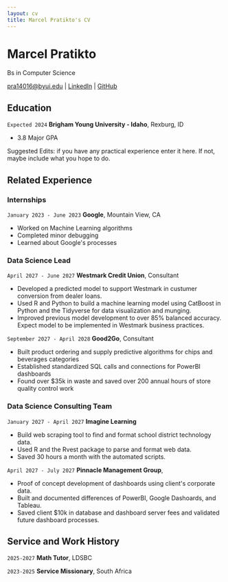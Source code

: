 ```yaml
---
layout: cv
title: Marcel Pratikto's CV
---
```

# Marcel Pratikto
Bs in Computer Science

<div id="webaddress">
<a href="pra14016@byui.edu">pra14016@byui.edu</a>
| <a href="https://www.linkedin.com/in/marcel-albert-pratikto-625354199/">LinkedIn</a>
| <a href="https://marcelpratikto.github.io/marcelpratikto_resume/">GitHub</a>
</div>

<!-- https://www.monique.tech/the-art-of-markdown -->

## Education

`Expected 2024`
__Brigham Young University - Idaho__, Rexburg, ID

- 3.8 Major GPA


Suggested Edits: if you have any practical experience enter it here. If not, maybe include what you hope to do. 

## Related Experience

### Internships

`January 2023 - June 2023`
__Google__, Mountain View, CA

- Worked on Machine Learning algorithms
- Completed minor debugging
- Learned about Google's processes

### Data Science Lead

`April 2027 - June 2027`
__Westmark Credit Union__, Consultant

- Developed a predicted model to support Westmark in custumer conversion from dealer loans.
- Used R and Python to build a machine learning model using CatBoost in Python and the Tidyverse for data visualization and munging. 
- Improved previous model development to over 85% balanced accuracy. Expect model to be implemented in Westmark business practices.

`September 2027 - April 2028`
__Good2Go__, Consultant

- Built product ordering and supply predictive algorithms for chips and beverages categories
- Established standardized SQL calls and connections for PowerBI dashboards
- Found over $35k in waste and saved over 200 annual hours of store quality control work 

### Data Science Consulting Team

`January 2027 - April 2027`
__Imagine Learning__

- Build web scraping tool to find and format school district technology data.
- Used R and the Rvest package to parse and format web data.
- Saved 30 hours a month with the automated scripts.

`April 2027 - July 2027`
__Pinnacle Management Group__, 

- Proof of concept development of dashboards using client's corporate data.
- Built and documented differences of PowerBI, Google Dashoards, and Tableau.
- Saved client $10k in database and dashboard server fees and validated future dashboard processes.

## Service and Work History

`2025-2027`
__Math Tutor__, LDSBC

`2023-2025`
__Service Missionary__, South Africa



<!-- ### Footer

Last updated: May 2013 -->


